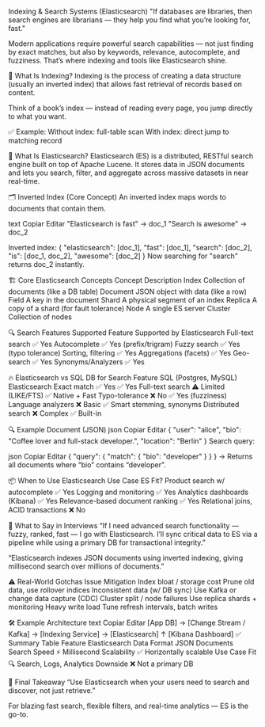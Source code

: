 Indexing & Search Systems (Elasticsearch)
"If databases are libraries, then search engines are librarians — they help you find what you’re looking for, fast."

Modern applications require powerful search capabilities — not just finding by exact matches, but also by keywords, relevance, autocomplete, and fuzziness. That’s where indexing and tools like Elasticsearch shine.

🔧 What Is Indexing?
Indexing is the process of creating a data structure (usually an inverted index) that allows fast retrieval of records based on content.

Think of a book’s index — instead of reading every page, you jump directly to what you want.

✅ Example:
Without index: full-table scan
With index: direct jump to matching record

🧠 What Is Elasticsearch?
Elasticsearch (ES) is a distributed, RESTful search engine built on top of Apache Lucene. It stores data in JSON documents and lets you search, filter, and aggregate across massive datasets in near real-time.

🗂️ Inverted Index (Core Concept)
An inverted index maps words to documents that contain them.

text
Copiar
Editar
"Elasticsearch is fast" → doc_1
"Search is awesome" → doc_2

Inverted index:
{
  "elasticsearch": [doc_1],
  "fast": [doc_1],
  "search": [doc_2],
  "is": [doc_1, doc_2],
  "awesome": [doc_2]
}
Now searching for "search" returns doc_2 instantly.

🏗️ Core Elasticsearch Concepts
Concept	Description
Index	Collection of documents (like a DB table)
Document	JSON object with data (like a row)
Field	A key in the document
Shard	A physical segment of an index
Replica	A copy of a shard (for fault tolerance)
Node	A single ES server
Cluster	Collection of nodes

🔍 Search Features Supported
Feature	Supported by Elasticsearch
Full-text search	✅ Yes
Autocomplete	✅ Yes (prefix/trigram)
Fuzzy search	✅ Yes (typo tolerance)
Sorting, filtering	✅ Yes
Aggregations (facets)	✅ Yes
Geo-search	✅ Yes
Synonyms/Analyzers	✅ Yes

🔥 Elasticsearch vs SQL DB for Search
Feature	SQL (Postgres, MySQL)	Elasticsearch
Exact match	✅ Yes	✅ Yes
Full-text search	⚠️ Limited (LIKE/FTS)	✅ Native + Fast
Typo-tolerance	❌ No	✅ Yes (fuzziness)
Language analyzers	❌ Basic	✅ Smart stemming, synonyms
Distributed search	❌ Complex	✅ Built-in

🔍 Example Document (JSON)
json
Copiar
Editar
{
  "user": "alice",
  "bio": "Coffee lover and full-stack developer.",
  "location": "Berlin"
}
Search query:

json
Copiar
Editar
{
  "query": {
    "match": {
      "bio": "developer"
    }
  }
}
→ Returns all documents where “bio” contains “developer”.

📦 When to Use Elasticsearch
Use Case	ES Fit?
Product search w/ autocomplete	✅ Yes
Logging and monitoring	✅ Yes
Analytics dashboards (Kibana)	✅ Yes
Relevance-based document ranking	✅ Yes
Relational joins, ACID transactions	❌ No

💬 What to Say in Interviews
“If I need advanced search functionality — fuzzy, ranked, fast — I go with Elasticsearch. I’ll sync critical data to ES via a pipeline while using a primary DB for transactional integrity.”

“Elasticsearch indexes JSON documents using inverted indexing, giving millisecond search over millions of documents.”

⚠️ Real-World Gotchas
Issue	Mitigation
Index bloat / storage cost	Prune old data, use rollover indices
Inconsistent data (w/ DB sync)	Use Kafka or change data capture (CDC)
Cluster split / node failures	Use replica shards + monitoring
Heavy write load	Tune refresh intervals, batch writes

🛠️ Example Architecture
text
Copiar
Editar
[App DB] → [Change Stream / Kafka] → [Indexing Service] → [Elasticsearch]
                                                        ↑
                                                    [Kibana Dashboard]
✅ Summary Table
Feature	Elasticsearch
Data Format	JSON Documents
Search Speed	⚡ Millisecond
Scalability	✅ Horizontally scalable
Use Case Fit	🔍 Search, Logs, Analytics
Downside	❌ Not a primary DB

🏁 Final Takeaway
“Use Elasticsearch when your users need to search and discover, not just retrieve.”

For blazing fast search, flexible filters, and real-time analytics — ES is the go-to.